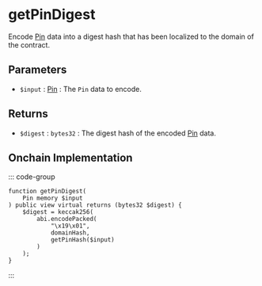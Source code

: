 # getPinDigest
        
Encode [Pin](/generated/base-types/Pin) data into a digest hash that has been localized to the domain of the contract.

## Parameters

- `$input` : [Pin](/generated/base-types/Pin) : The `Pin` data to encode.

## Returns

- `$digest` : `bytes32` : The digest hash of the encoded [Pin](/generated/base-types/Pin) data.

## Onchain Implementation

::: code-group

``` solidity [Types.sol:getPinDigest]
function getPinDigest(
	Pin memory $input
) public view virtual returns (bytes32 $digest) {
	$digest = keccak256(
		abi.encodePacked(
			"\x19\x01",
			domainHash,
			getPinHash($input)
		)
	);
}
```

:::